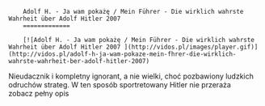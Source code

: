 
        Adolf H. - Ja wam pokażę / Mein Führer - Die wirklich wahrste Wahrheit über Adolf Hitler 2007 
        =============
        
        [![Adolf H. - Ja wam pokażę / Mein Führer - Die wirklich wahrste Wahrheit über Adolf Hitler 2007 ](http://vidos.pl/images/player.gif)](http://vidos.pl/adolf-h-ja-wam-pokaze-mein-fhrer-die-wirklich-wahrste-wahrheit-ber-adolf-hitler-2007)
        
        
 Nieudacznik i kompletny ignorant, a nie wielki, choć pozbawiony ludzkich odruchów strateg. W ten sposób sportretowany Hitler nie przeraża zobacz pełny opis
    